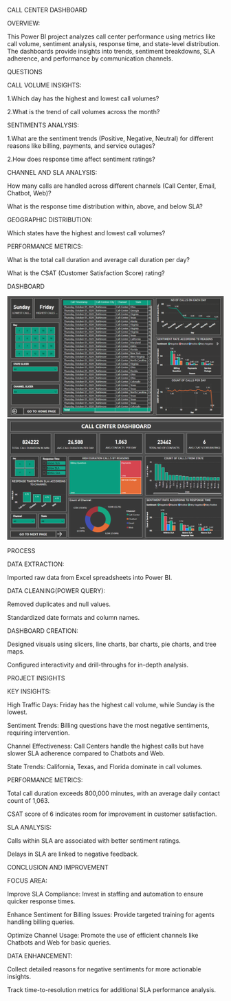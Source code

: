 CALL CENTER DASHBOARD

OVERVIEW:

This Power BI project analyzes call center performance using metrics like call volume, sentiment analysis, response time, and state-level distribution. The dashboards provide insights into trends, sentiment breakdowns, SLA adherence, and performance by communication channels.

QUESTIONS

CALL VOLUME INSIGHTS:

1.Which day has the highest and lowest call volumes?

2.What is the trend of call volumes across the month?

SENTIMENTS ANALYSIS:

1.What are the sentiment trends (Positive, Negative, Neutral) for different reasons like billing, payments, and service outages?

2.How does response time affect sentiment ratings?

CHANNEL AND SLA ANALYSIS:

How many calls are handled across different channels (Call Center, Email, Chatbot, Web)?

What is the response time distribution within, above, and below SLA?

GEOGRAPHIC DISTRIBUTION:

Which states have the highest and lowest call volumes?

PERFORMANCE METRICS:

What is the total call duration and average call duration per day?

What is the CSAT (Customer Satisfaction Score) rating?

DASHBOARD

![image_alt](https://github.com/sivaharitha-s/call_center_dashboard/blob/0e297a0433b7800dc64542d20562db053f21b46d/Screenshot%202024-12-31%20170432.png)
![image_alt](https://github.com/sivaharitha-s/call_center_dashboard/blob/6c1a6ea669f1f1550e4ee70b1479ef7346c8e14f/Screenshot%202024-12-31%20170408.png)

PROCESS

DATA EXTRACTION:

Imported raw data from Excel spreadsheets into Power BI.

DATA CLEANING(POWER QUERY):

Removed duplicates and null values.

Standardized date formats and column names.

DASHBOARD CREATION:

Designed visuals using slicers, line charts, bar charts, pie charts, and tree maps.

Configured interactivity and drill-throughs for in-depth analysis.

PROJECT INSIGHTS

KEY INSIGHTS:

High Traffic Days: Friday has the highest call volume, while Sunday is the lowest.

Sentiment Trends: Billing questions have the most negative sentiments, requiring intervention.

Channel Effectiveness: Call Centers handle the highest calls but have slower SLA adherence compared to Chatbots and Web.

State Trends: California, Texas, and Florida dominate in call volumes.

PERFORMANCE METRICS:

Total call duration exceeds 800,000 minutes, with an average daily contact count of 1,063.

CSAT score of 6 indicates room for improvement in customer satisfaction.

SLA ANALYSIS:

Calls within SLA are associated with better sentiment ratings.

Delays in SLA are linked to negative feedback.

CONCLUSION AND IMPROVEMENT

FOCUS AREA:

Improve SLA Compliance: Invest in staffing and automation to ensure quicker response times.

Enhance Sentiment for Billing Issues: Provide targeted training for agents handling billing queries.

Optimize Channel Usage: Promote the use of efficient channels like Chatbots and Web for basic queries.

DATA ENHANCEMENT:

Collect detailed reasons for negative sentiments for more actionable insights.

Track time-to-resolution metrics for additional SLA performance analysis.
